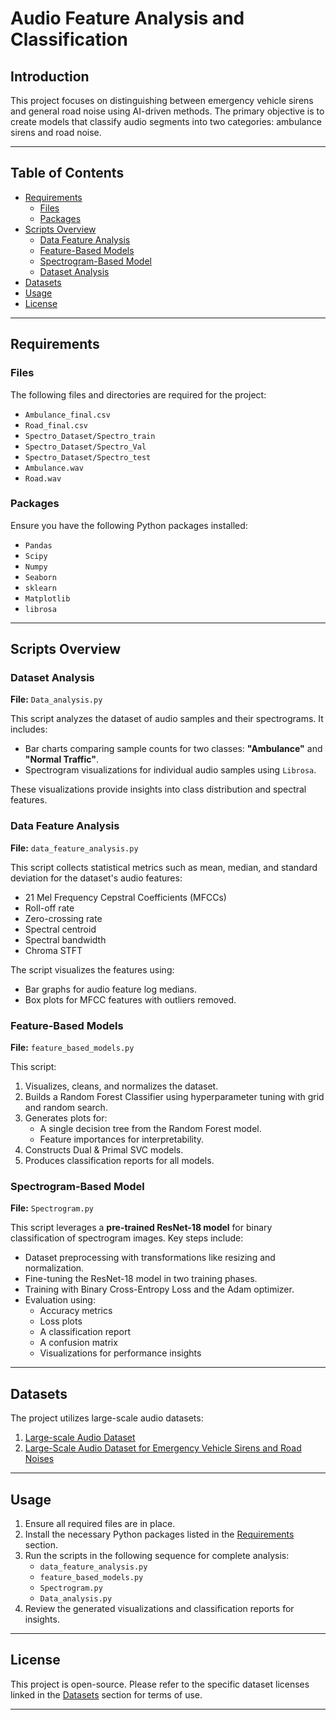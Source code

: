 
# Audio Feature Analysis and Classification

## Introduction

This project focuses on distinguishing between emergency vehicle sirens and general road noise using AI-driven methods. The primary objective is to create models that classify audio segments into two categories: ambulance sirens and road noise. 

---

## Table of Contents

- [Requirements](#requirements)
  - [Files](#files)
  - [Packages](#packages)
- [Scripts Overview](#scripts-overview)
  - [Data Feature Analysis](#data-feature-analysis)
  - [Feature-Based Models](#feature-based-models)
  - [Spectrogram-Based Model](#spectrogram-based-model)
  - [Dataset Analysis](#dataset-analysis)
- [Datasets](#datasets)
- [Usage](#usage)
- [License](#license)

---

## Requirements

### Files
The following files and directories are required for the project:
- `Ambulance_final.csv`
- `Road_final.csv`
- `Spectro_Dataset/Spectro_train`
- `Spectro_Dataset/Spectro_Val`
- `Spectro_Dataset/Spectro_test`
- `Ambulance.wav`
- `Road.wav`

### Packages
Ensure you have the following Python packages installed:
- `Pandas`
- `Scipy`
- `Numpy`
- `Seaborn`
- `sklearn`
- `Matplotlib`
- `librosa`

---

## Scripts Overview

### Dataset Analysis
**File:** `Data_analysis.py`

This script analyzes the dataset of audio samples and their spectrograms. It includes:
- Bar charts comparing sample counts for two classes: **"Ambulance"** and **"Normal Traffic"**.
- Spectrogram visualizations for individual audio samples using `Librosa`.

These visualizations provide insights into class distribution and spectral features.

### Data Feature Analysis
**File:** `data_feature_analysis.py`

This script collects statistical metrics such as mean, median, and standard deviation for the dataset's audio features:
- 21 Mel Frequency Cepstral Coefficients (MFCCs)
- Roll-off rate
- Zero-crossing rate
- Spectral centroid
- Spectral bandwidth
- Chroma STFT

The script visualizes the features using:
- Bar graphs for audio feature log medians.
- Box plots for MFCC features with outliers removed.

### Feature-Based Models
**File:** `feature_based_models.py`

This script:
1. Visualizes, cleans, and normalizes the dataset.
2. Builds a Random Forest Classifier using hyperparameter tuning with grid and random search.
3. Generates plots for:
   - A single decision tree from the Random Forest model.
   - Feature importances for interpretability.
4. Constructs Dual & Primal SVC models.
5. Produces classification reports for all models.

### Spectrogram-Based Model
**File:** `Spectrogram.py`

This script leverages a **pre-trained ResNet-18 model** for binary classification of spectrogram images. Key steps include:
- Dataset preprocessing with transformations like resizing and normalization.
- Fine-tuning the ResNet-18 model in two training phases.
- Training with Binary Cross-Entropy Loss and the Adam optimizer.
- Evaluation using:
  - Accuracy metrics
  - Loss plots
  - A classification report
  - A confusion matrix
  - Visualizations for performance insights



---

## Datasets

The project utilizes large-scale audio datasets:
1. [Large-scale Audio Dataset](https://www.nature.com/articles/s41597-022-01727-2)
2. [Large-Scale Audio Dataset for Emergency Vehicle Sirens and Road Noises](https://figshare.com/articles/media/Large-Scale_Audio_Dataset_for_Emergency_Vehicle_Sirens_and_Road_Noises/19291472)

---

## Usage

1. Ensure all required files are in place.
2. Install the necessary Python packages listed in the [Requirements](#requirements) section.
3. Run the scripts in the following sequence for complete analysis:
   - `data_feature_analysis.py`
   - `feature_based_models.py`
   - `Spectrogram.py`
   - `Data_analysis.py`
4. Review the generated visualizations and classification reports for insights.

---

## License

This project is open-source. Please refer to the specific dataset licenses linked in the [Datasets](#datasets) section for terms of use.

---


